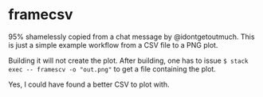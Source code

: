 # framecsv

95% shamelessly copied from a chat message by @idontgetoutmuch. This is just a simple example workflow from a CSV file to a PNG plot.

Building it will not create the plot. After building, one has to issue `$ stack exec -- framescv -o "out.png"` to get a file containing the plot.

Yes, I could have found a better CSV to plot with.
